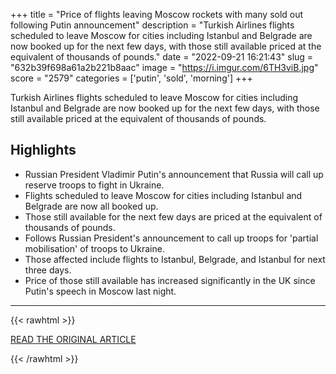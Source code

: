 +++
title = "Price of flights leaving Moscow rockets with many sold out following Putin announcement"
description = "Turkish Airlines flights scheduled to leave Moscow for cities including Istanbul and Belgrade are now booked up for the next few days, with those still available priced at the equivalent of thousands of pounds."
date = "2022-09-21 16:21:43"
slug = "632b39f698a61a2b221b8aac"
image = "https://i.imgur.com/6TH3viB.jpg"
score = "2579"
categories = ['putin', 'sold', 'morning']
+++

Turkish Airlines flights scheduled to leave Moscow for cities including Istanbul and Belgrade are now booked up for the next few days, with those still available priced at the equivalent of thousands of pounds.

## Highlights

- Russian President Vladimir Putin's announcement that Russia will call up reserve troops to fight in Ukraine.
- Flights scheduled to leave Moscow for cities including Istanbul and Belgrade are now all booked up.
- Those still available for the next few days are priced at the equivalent of thousands of pounds.
- Follows Russian President's announcement to call up troops for 'partial mobilisation' of troops to Ukraine.
- Those affected include flights to Istanbul, Belgrade, and Istanbul for next three days.
- Price of those still available has increased significantly in the UK since Putin's speech in Moscow last night.

---

{{< rawhtml >}}
  <p class="article-category">
    <a target="_blank" href="https://news.sky.com/story/price-of-flights-leaving-moscow-rockets-with-many-sold-out-following-putin-announcement-12702490">READ THE ORIGINAL ARTICLE</a>
  </p>
{{< /rawhtml >}}
